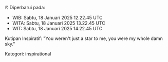 ⏰ Diperbarui pada:
- WIB: Sabtu, 18 Januari 2025 12.22.45 UTC
- WITA: Sabtu, 18 Januari 2025 13.22.45 UTC
- WIT: Sabtu, 18 Januari 2025 14.22.45 UTC

Kutipan Inspiratif:
"You weren't just a star to me, you were my whole damn sky."


Kategori: inspirational

